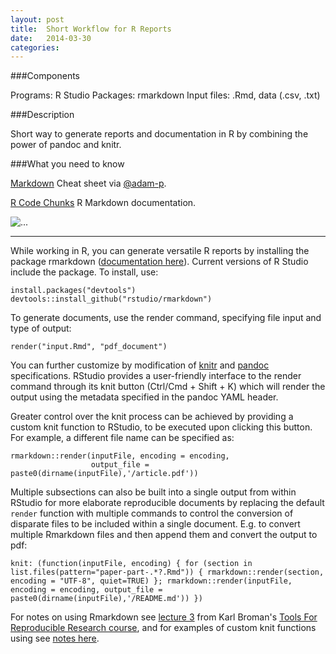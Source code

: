```yaml
---
layout: post
title:  Short Workflow for R Reports 
date:   2014-03-30 
categories: 
---
```


###Components

Programs: R Studio
Packages: rmarkdown
Input files: .Rmd, data (.csv, .txt)

###Description

Short way to generate reports and documentation in R by combining the power of pandoc and knitr.  

###What you need to know

[Markdown](https://github.com/adam-p/markdown-here/wiki/Markdown-Cheatsheet) Cheat sheet via [@adam-p](https://github.com/adam-p).

[R Code Chunks](http://rmarkdown.rstudio.com/authoring_rcodechunks.html) R Markdown documentation.

<img src="{{ site.baseurl }}/assets/img/workflow01.png" class="img-responsive" alt="...">
<hr>

While working in R, you can generate versatile R reports by installing the package rmarkdown ([documentation here](http://rmarkdown.rstudio.com/index.html)).  Current versions of R Studio include the package.  To install, use:

    install.packages("devtools")
    devtools::install_github("rstudio/rmarkdown") 

To generate documents, use the render command, specifying file input and type of output: 

    render("input.Rmd", "pdf_document")

You can further customize by modification of [knitr](http://yihui.name/knitr/) and [pandoc](http://rmarkdown.rstudio.com/authoring_pandoc_markdown.html) specifications. RStudio provides a user-friendly interface to the render command through its knit button (Ctrl/Cmd + Shift + K) which will render the output using the metadata specified in the pandoc YAML header.

Greater control over the knit process can be achieved by providing a custom knit function to RStudio, to be executed upon clicking this button. For example, a different file name can be specified as:

    rmarkdown::render(inputFile, encoding = encoding,
                      output_file = paste0(dirname(inputFile),'/article.pdf'))

Multiple subsections can also be built into a single output from within RStudio for more elaborate reproducible documents by replacing the default `render` function with multiple commands to control the conversion of disparate files to be included within a single document. E.g. to convert multiple Rmarkdown files and then append them and convert the output to pdf:

    knit: (function(inputFile, encoding) { for (section in list.files(pattern="paper-part-.*?.Rmd")) { rmarkdown::render(section, encoding = "UTF-8", quiet=TRUE) }; rmarkdown::render(inputFile, encoding = encoding, output_file = paste0(dirname(inputFile),'/README.md')) })

For notes on using Rmarkdown see [lecture 3](http://kbroman.org/Tools4RR/assets/lectures/03_knitr_Rmd_withnotes.pdf) from Karl Broman's [Tools For Reproducible Research course](http://kbroman.org/Tools4RR/), and for examples of custom knit functions using see [notes here](https://github.com/lmmx/devnotes/wiki/Rmarkdown-custom-knit-hook-to-compile-a-multi-part-document).

